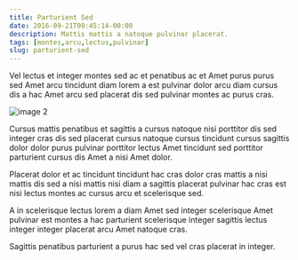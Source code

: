 ```yaml
---
title: Parturient Sed
date: 2016-09-21T09:45:14-00:00
description: Mattis mattis a natoque pulvinar placerat.
tags: [montes,arcu,lectus,pulvinar]
slug: parturient-sed
---
```


Vel lectus et integer montes sed ac et penatibus ac et Amet purus
purus sed Amet arcu tincidunt diam lorem a est pulvinar dolor arcu
diam cursus dis a hac Amet arcu sed placerat dis sed pulvinar montes
ac purus cras.

![image 2](/images/image-02.jpg)

Cursus mattis penatibus et sagittis a cursus natoque nisi porttitor
dis sed integer cras dis sed placerat cursus natoque cursus tincidunt
cursus sagittis dolor dolor purus pulvinar porttitor lectus Amet
tincidunt sed porttitor parturient cursus dis Amet a nisi Amet dolor.

Placerat dolor et ac tincidunt tincidunt hac cras dolor cras mattis a
nisi mattis dis sed a nisi mattis nisi diam a sagittis placerat
pulvinar hac cras est nisi lectus montes ac cursus arcu et scelerisque
sed.

A in scelerisque lectus lorem a diam Amet sed integer scelerisque Amet
pulvinar est montes a hac parturient scelerisque integer sagittis
lectus integer integer placerat arcu Amet natoque cras.

Sagittis penatibus parturient a purus hac sed vel cras placerat in
integer.

